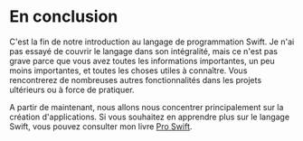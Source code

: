 # En conclusion

C'est la fin de notre introduction au langage de programmation Swift. Je n'ai pas essayé de couvrir le langage dans son intégralité, mais ce n'est pas grave parce que vous avez toutes les informations importantes, un peu moins importantes, et toutes les choses utiles à connaître. Vous rencontrerez de nombreuses autres fonctionnalités dans les projets ultérieurs ou à force de pratiquer.

A partir de maintenant, nous allons nous concentrer principalement sur la création d'applications. Si vous souhaitez en apprendre plus sur le langage Swift, vous pouvez consulter mon livre [Pro Swift](https://gum.co/proswift).
